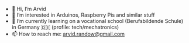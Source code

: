 - 👋 Hi, I’m Arvid
- 👀 I’m interested in Arduinos, Raspberry Pis and similar stuff
- 🌱 I’m currently learning on a vocational school (Berufsbildende Schule) in Germany 🇩🇪 (profile: tech/mechatronics)
- 📫 How to reach me: arvid.randow@gmail.com

<!---
zauberwild/zauberwild is a ✨ special ✨ repository because its `README.md` (this file) appears on your GitHub profile.
You can click the Preview link to take a look at your changes.
--->

